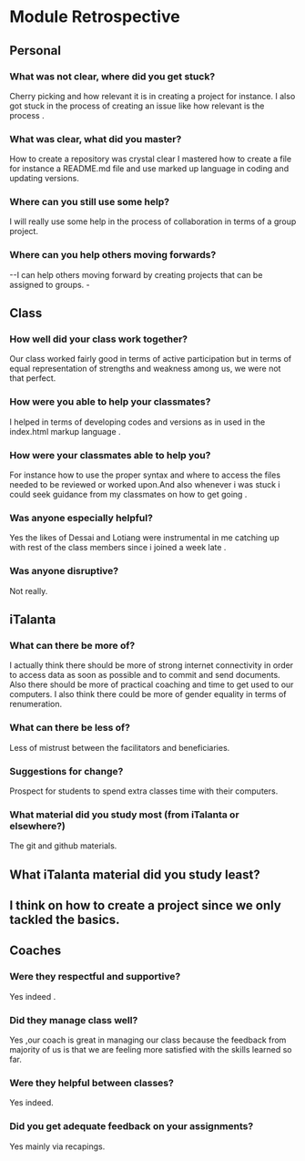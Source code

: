 # Module Retrospective

## Personal

<!-- How did you do in this module? -->

### What was not clear, where did you get stuck?
Cherry picking and how relevant it is in creating a project for instance. 
I also got stuck in the process of creating an issue like how relevant is the process .
### What was clear, what did you master?
How to create a repository was crystal clear
I mastered how to create a file for instance a README.md file and use marked up language in coding and updating versions. 
### Where can you still use some help?
I will really use some help in the process of collaboration in terms of a group project.
### Where can you help others moving forwards?

--I can help others moving forward by creating projects that can be assigned to groups. -

## Class

<!-- How did your class do in this module? -->

### How well did your class work together?
Our class worked fairly good in terms of active participation but in terms of equal representation of strengths and weakness among us, we were not that perfect.
### How were you able to help your classmates?
I helped in terms of developing codes and versions as in used in the index.html markup language .
### How were your classmates able to help you?
For instance how to use the proper syntax and where to access the files needed to be reviewed or worked upon.And also whenever i was stuck i could seek guidance from my classmates on how to get going .
### Was anyone especially helpful?
Yes the likes of Dessai and Lotiang were instrumental in me catching up with rest of the class members since i joined a week late .
### Was anyone disruptive?
  Not really.

## iTalanta

<!-- How did iTalanta do in this module? -->

### What can there be more of?
I actually think there should be more of strong internet connectivity in order to access data as soon as possible and to commit and send documents.
Also there should be more of practical coaching and time to get used to our computers.
I also think there could be more of gender equality in terms of renumeration.

### What can there be less of?
Less of mistrust between the facilitators and beneficiaries.
### Suggestions for change?
Prospect for students to spend extra classes time with their computers.
### What material did you study most (from iTalanta or elsewhere?)
The git and github materials.
## What iTalanta material did you study least?
I think on how to create a project since we only tackled the basics.
---

## Coaches

<!-- How did the coaches do in this module? -->

### Were they respectful and supportive?
Yes indeed .
### Did they manage class well?
Yes ,our coach is great in managing our class because the feedback from majority of us is that we are feeling more satisfied with the skills learned so far.
### Were they helpful between classes?
Yes indeed.
### Did you get adequate feedback on your assignments?
Yes mainly via recapings.
